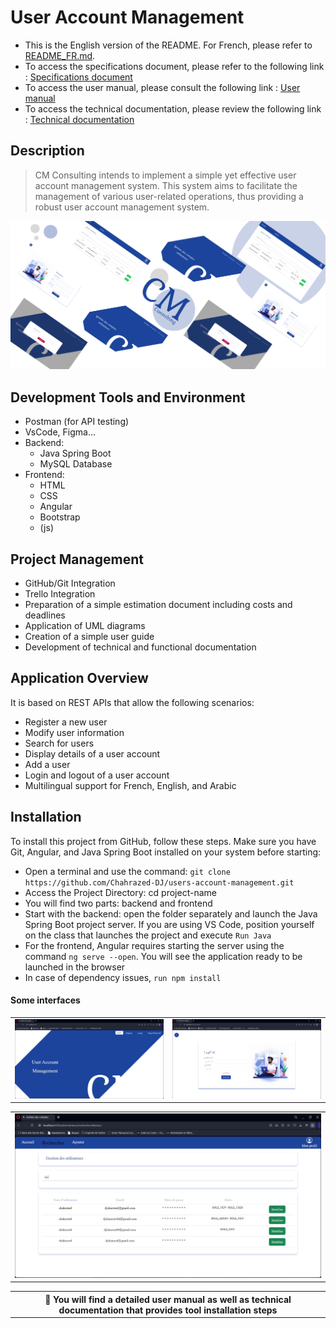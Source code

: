 # User Account Management
- This is the English version of the README. For French, please refer to [README_FR.md](./README_FR.md).
- To access the specifications document, please refer to the following link : [Specifications document](https://drive.google.com/file/d/1ZbRJbui2HhhwNYSiML1IwqpsuYWkM36v/view?usp=drive_link)
- To access the user manual, please consult the following link : [User manual](https://drive.google.com/file/d/1zXEIzFRr-f6THpy_6KZzmJXU9moQa4PH/view?usp=drive_link)
- To access the technical documentation, please review the following link : [Technical documentation](https://drive.google.com/file/d/1TTG2v41qfE2vmybEEacFePotSjSKOjGq/view?usp=drive_link)
## Description

>  CM Consulting intends to implement a simple yet effective user account management system. This system aims to facilitate the
management of various user-related operations, thus providing a robust user account management system.

<div align="center">
  <img src="Screenshots/Screenshot1.jpg" alt="first page" width="700px" />
</div>

## Development Tools and Environment
- Postman (for API testing)
- VsCode, Figma...
- Backend:
   - Java Spring Boot
   - MySQL Database
- Frontend:
   - HTML
   - CSS
   - Angular
   - Bootstrap
   - (js)
## Project Management
- GitHub/Git Integration
- Trello Integration
- Preparation of a simple estimation document including costs and deadlines
- Application of UML diagrams
- Creation of a simple user guide
- Development of technical and functional documentation
  
## Application Overview
It is based on REST APIs that allow the following scenarios:
- Register a new user
- Modify user information
- Search for users
- Display details of a user account
- Add a user
- Login and logout of a user account
- Multilingual support for French, English, and Arabic
  
## Installation
To install this project from GitHub, follow these steps. Make sure you have Git, Angular, and Java Spring Boot installed on your system before starting:
- Open a terminal and use the command: `git clone https://github.com/Chahrazed-DJ/users-account-management.git`
- Access the Project Directory: cd project-name
- You will find two parts: backend and frontend
- Start with the backend: open the folder separately and launch the Java Spring Boot project server. If you are using VS Code, position yourself on the class that launches the project and execute `Run Java`
- For the frontend, Angular requires starting the server using the command `ng serve --open`. You will see the application ready to be launched in the browser
- In case of dependency issues, `run npm install`
  
#### Some interfaces 
<table align="center">

  <tr>
    <td>  <img src="Screenshots/page%20en.JPG" />  </td>
    <td>  <img src="Screenshots/login%20ar.JPG" />  </td>
  </tr>
</table>
<table align="center">
  <tr>
    <td width="700px">  <img   src="Screenshots/filter.JPG" />  </td>
  </tr>
</table>


<table align="center">
  <tr>
    <th>
    📝 You will find a detailed user manual as well as technical documentation that provides tool installation steps
    </th>
  </tr>
</table>

